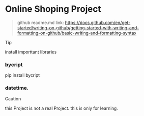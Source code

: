 # Online Shoping Project

> github readme.md link:
https://docs.github.com/en/get-started/writing-on-github/getting-started-with-writing-and-formatting-on-github/basic-writing-and-formatting-syntax

> [!TIP]
> install importtant libraries
> ### bycript
> pip install bycript
> ### datetime.

> [!CAUTION]
> this Project is not a real Project.
> this is only for learning.

